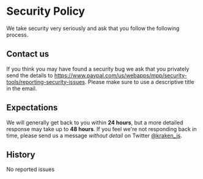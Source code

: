 # Security Policy

We take security very seriously and ask that you follow the following process.


## Contact us
If you think you may have found a security bug we ask that you privately send the details to https://www.paypal.com/us/webapps/mpp/security-tools/reporting-security-issues. Please make sure to use a descriptive title in the email.


## Expectations
We will generally get back to you within **24 hours**, but a more detailed response may take up to **48 hours**. If you feel we're not responding back in time, please send us a message *without detail* on Twitter [@kraken_js](https://twitter.com/kraken_js).


## History
No reported issues
